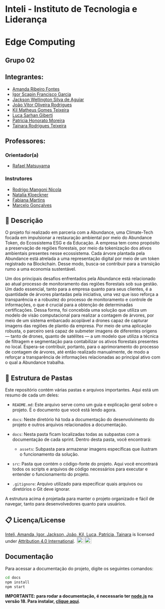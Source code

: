# Inteli - Instituto de Tecnologia e Liderança 

<!-- <p align="center">
<a href= "https://www.inteli.edu.br/"><img src="docs/assets/inteli.png" alt="Inteli - Instituto de Tecnologia e Liderança" border="0"></a>
</p> -->

# Edge Computing

## Grupo 02

## Integrantes: 
- <a href="https://www.linkedin.com/in/amanda-fontes/">Amanda Ribeiro Fontes</a>
- <a href="https://www.linkedin.com/">Igor Scapin Francisco Garcia</a>
- <a href="https://www.linkedin.com/in/jackson-aguiar/">Jackson Wellington Silva de Aguiar</a>
- <a href="https://www.linkedin.com/in/jv-oliveira-rodrigues/">João Vitor Oliveira Rodrigues</a>
- <a href="https://www.linkedin.com/in/kil-matheus-gomes-teixeira-78257020a/">Kil Matheus Gomes Teixeira</a> 
- <a href="https://www.linkedin.com/in/luca-giberti-63a4ab231/">Luca Sarhan Giberti</a> 
- <a href="https://www.linkedin.com/in/patriciahonorato/">Patricia Honorato Moreira</a>
- <a href="https://www.linkedin.com/in/tainara-rodrigues-teixeira/">Tainara Rodrigues Teixeira</a> 


## Professores:
### Orientador(a) 
- <a href="https://www.linkedin.com/in/rafaelmatsuyama/">Rafael Matsuyama</a>
### Instrutores
- <a href="https://www.linkedin.com/in/rodrigo-mangoni-nicola-537027158/">Rodrigo Mangoni Nicola</a>
- <a href="https://www.linkedin.com/in/natalia-k-37a62052/">Natalia Kloeckner</a> 
- <a href="https://www.linkedin.com/in/fabiana-martins-de-oliveira-8993b0b2/">Fabiana Martins</a> 
- <a href="https://www.linkedin.com/in/marcelo-gon%C3%A7alves-phd-a550652/">Marcelo Gonçalves</a>

## 📝 Descrição

O projeto foi realizado em parceria com a Abundance, uma Climate-Tech focada em impulsionar a restauração ambiental por meio do Abundance Token, do Ecossistema ESG e da Educação. A empresa tem como propósito a preservação de regiões florestais, por meio da tokenização dos ativos ambientais presentes nesse ecossistema. Cada árvore plantada pela Abundance está atrelada a uma representação digital por meio de um token registrado na Blockchain. Desse modo, busca-se contribuir para a transição rumo a uma economia sustentável.

Um dos principais desafios enfrentados pela Abundance está relacionado ao atual processo de monitoramento das regiões florestais sob sua gestão. Um dado essencial, tanto para a empresa quanto para seus clientes, é a quantidade de árvores plantadas pela iniciativa, uma vez que isso reforça a transparência e a robustez do processo de monitoramento e controle de informações, o que é crucial para a obtenção de determinadas certificações. Dessa forma, foi concebida uma solução que utiliza um modelo de visão computacional para realizar a contagem de árvores, por meio de um sistema embarcado acoplável a drones capaz de capturar imagens das regiões de plantio da empresa. Por meio de uma aplicação robusta, o parceiro será capaz de submeter imagens de diferentes origens — tanto de drones, quanto de satélites — a um modelo que utiliza a técnica de filtragem e segmentação para contabilizar os ativos florestais presentes no local. Espera-se contribuir, portanto, para o aprimoramento do processo de contagem de árvores, até então realizado manualmente, de modo a reforçar a transparência de informações relacionadas ao principal ativo com o qual a Abundance trabalha.

## 📁 Estrutura de Pastas

Este repositório contém várias pastas e arquivos importantes. Aqui está um resumo de cada um deles:

- `README.md`: Este arquivo serve como um guia e explicação geral sobre o projeto. É o documento que você está lendo agora.

- `docs`: Neste diretório há toda a documentação do desenvolvimento do projeto e outros arquivos relacionados a documentação.

- `docs`: Nesta pasta ficam localizadas todas as subpastas com a documentação de cada sprint. Dentro desta pasta, você encontrará:
  - `assets`: Subpasta para armazenar imagens específicas que ilustram o funcionamento da solução.

- `src`: Pasta que contém o código-fonte do projeto. Aqui você encontrará todos os scripts e arquivos de código necessários para executar e entender o funcionamento do projeto.

- `.gitignore`: Arquivo utilizado para especificar quais arquivos ou diretórios o Git deve ignorar.


A estrutura acima é projetada para manter o projeto organizado e fácil de navegar, tanto para desenvolvedores quanto para usuários.


## 📋 Licença/License

<a rel="cc:attributionURL dct:creator" property="cc:attributionName" href="https://github.com/2023M8T2-Inteli/grupo2">Inteli, Amanda, Igor, Jackson, João, Kil, Luca, Patrícia, Tainara</a> is licensed under <a href="http://creativecommons.org/licenses/by/4.0/?ref=chooser-v1" target="_blank" rel="license noopener noreferrer" style="display:inline-block;">Attribution 4.0 International</a>. <img style="height:22px!important;margin-left:3px;vertical-align:text-bottom;" src="https://mirrors.creativecommons.org/presskit/icons/cc.svg?ref=chooser-v1"><img style="height:22px!important;margin-left:3px;vertical-align:text-bottom;" src="https://mirrors.creativecommons.org/presskit/icons/by.svg?ref=chooser-v1"><p xmlns:cc="http://creativecommons.org/ns#" xmlns:dct="http://purl.org/dc/terms/"></p>

## Documentação
Para acessar a documentação do projeto, digite os seguintes comandos:

```bash
cd docs
npm install
npm start
```

**IMPORTANTE: para rodar a documentação, é necessario ter [node.js](https://nodejs.org/en/about) na versão 18. Para instalar, [clique aqui](https://nodejs.org/en/blog/release/v18.12.0)**.